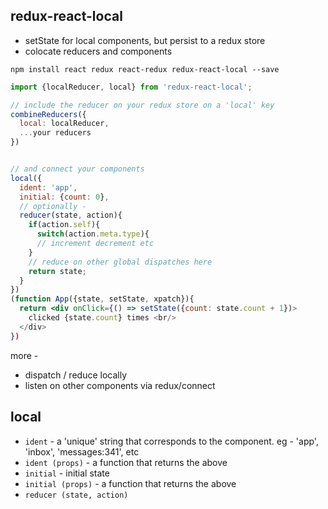 redux-react-local
---

- setState for local components, but persist to a redux store
- colocate reducers and components


`npm install react redux react-redux redux-react-local --save`

```jsx
import {localReducer, local} from 'redux-react-local';

// include the reducer on your redux store on a 'local' key
combineReducers({
  local: localReducer,
  ...your reducers
})


// and connect your components
local({
  ident: 'app',
  initial: {count: 0},
  // optionally -
  reducer(state, action){
    if(action.self){
      switch(action.meta.type){
      // increment decrement etc
    }
    // reduce on other global dispatches here
    return state;
  }
})
(function App({state, setState, xpatch}){
  return <div onClick={() => setState({count: state.count + 1})>
    clicked {state.count} times <br/>
  </div>
})

```

more -

- dispatch / reduce locally
- listen on other components via redux/connect

local
---

- `ident` - a 'unique' string that corresponds to the component. eg - 'app', 'inbox', 'messages:341', etc
- `ident (props)` - a function that returns the above
- `initial` - initial state
- `initial (props)` - a function that returns the above
- `reducer (state, action)`
